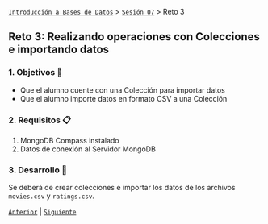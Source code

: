 [`Introducción a Bases de Datos`](../../Readme.md) > [`Sesión 07`](../Readme.md) > Reto 3

## Reto 3: Realizando operaciones con Colecciones e importando datos

### 1. Objetivos :dart:
- Que el alumno cuente con una Colección para importar datos
- Que el alumno importe datos en formato CSV a una Colección

### 2. Requisitos :clipboard:
1. MongoDB Compass instalado
1. Datos de conexión al Servidor MongoDB

### 3. Desarrollo :rocket:
Se deberá de crear colecciones e importar los datos de los archivos `movies.csv` y `ratings.csv`.

[`Anterior`](../Ejemplo-06/Readme.md) | [`Siguiente`](../Readme.md#3-proyecto-hammer)
